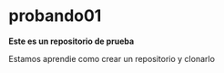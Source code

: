 # probando01
**Este es un repositorio de prueba**

Estamos aprendie como crear un repositorio y clonarlo
